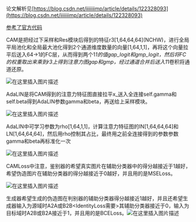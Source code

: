 论文解析见[https://blog.csdn.net/iiiiiiimp/article/details/122328093](https://blog.csdn.net/iiiiiiimp/article/details/122328093)

[参考了官方代码](https://github.com/znxlwm/UGATIT-pytorch)

CAM是把经过下采样和Res模块后得到的特征r3[1,64,64,64]\(NCHW)，进行全局平局池化和全局最大池化得到2个通道维度数量的向量[1,64,1,1]，再将这个向量拉平后送入64->1的FC层，从而得到两个1*1的值gap_logit和gmp_logit，然后将FC的权重取出来乘到r3上得到注意力图gap和gmp，经过通道合并后送入1*1卷积将通道还原。

![在这里插入图片描述](https://img-blog.csdnimg.cn/ea4364e0794f44e390d7f28b73493fe4.png?x-oss-process=image/watermark,type_d3F5LXplbmhlaQ,shadow_50,text_Q1NETiBAaWlpaWlpaW1w,size_20,color_FFFFFF,t_70,g_se,x_16)

AdaLIN是将CAM得到的注意力特征图直接拉平x_送入全连接self.gamma和self.beta得到AdaLIN参数gamma和beta，再送给上采样模块。

![在这里插入图片描述](https://img-blog.csdnimg.cn/86dd306fc1cd4eb4a40288cc0881c994.png?x-oss-process=image/watermark,type_d3F5LXplbmhlaQ,shadow_50,text_Q1NETiBAaWlpaWlpaW1w,size_20,color_FFFFFF,t_70,g_se,x_16)

AdaLIN中可学习参数为rho[1,64,1,1]，计算注意力特征图的IN[1,64,64,64]和LN[1,64,64,64]，然后用rho控制其占比，最终用之前全连接得到的参数参数gamma和beta再标准化一次

![在这里插入图片描述](https://img-blog.csdnimg.cn/d849828897164f53b72485f80ef37c13.png?x-oss-process=image/watermark,type_d3F5LXplbmhlaQ,shadow_50,text_Q1NETiBAaWlpaWlpaW1w,size_20,color_FFFFFF,t_70,g_se,x_16)

CAMLoss中注意，鉴别器的希望真实图片在辅助分类器中的得分越接近于1越好，希望伪造图片在辅助分类器的得分越接近于0越好，并且用的是MSELoss。

![在这里插入图片描述](https://img-blog.csdnimg.cn/a819b3b219b3418db1a1879afd92acde.png?x-oss-process=image/watermark,type_d3F5LXplbmhlaQ,shadow_50,text_Q1NETiBAaWlpaWlpaW1w,size_20,color_FFFFFF,t_70,g_se,x_16)

生成器希望生成的伪造图在判别器的辅助分类器得分越接近1越好，并且还希望生成器输入为源域时A2A或B2B\<IdentityLoss需要>其辅助分类器接近于0，输入为目标域时A2B或B2A接近于1，并且用的是BCELoss。![在这里插入图片描述](https://img-blog.csdnimg.cn/f29701f4c0ec41efab948196b7d05f48.png?x-oss-process=image/watermark,type_d3F5LXplbmhlaQ,shadow_50,text_Q1NETiBAaWlpaWlpaW1w,size_20,color_FFFFFF,t_70,g_se,x_16)
